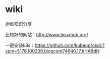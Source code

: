 # wiki
运维知识分享

比较好的网站：http://www.linuxhub.org/

一键安装k8s：https://github.com/kubeup/okdc?spm=5176.100239.blogcont74640.17.hHA8dH

